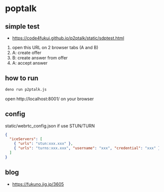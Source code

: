 # poptalk

## simple test

- https://code4fukui.github.io/p2ptalk/static/sdptest.html

1. open this URL on 2 browser tabs (A and B)
2. A: create offer
3. B: create answer from offer
4. A: accept answer

## how to run

```sh
deno run p2ptalk.js
```

open http://localhost:8001/ on your browser

## config

static/webrtc_config.json if use STUN/TURN
```json
{
  "iceServers": [
    { "urls": "stun:xxx.xxx" },
    { "urls": "turns:xxx.xxx", "username": "xxx", "credential": "xxx" }
  ]
}
```

## blog

- https://fukuno.jig.jp/3605

